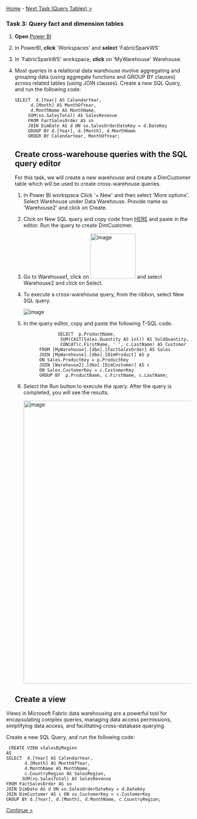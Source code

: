 [Home](README.md) -  [Next Task (Query Tables) >](Task3-Query-Tables.md)

### Task 3: Query fact and dimension tables

1. **Open** [Power BI](https://app.powerbi.com/)

2. In PowerBI, **click** 'Workspaces' and **select** 'FabricSparkWS'

3. In 'FabricSparkWS' workspace, **click** on 'MyWarehouse' Warehouse.

4. Most queries in a relational data warehouse involve aggregating and grouping data (using aggregate functions and GROUP BY clauses) across related tables (using JOIN clauses).
    Create a new SQL Query, and run the following code:

   ```
   SELECT  d.[Year] AS CalendarYear,
         d.[Month] AS MonthOfYear,
         d.MonthName AS MonthName,
        SUM(so.SalesTotal) AS SalesRevenue
        FROM FactSalesOrder AS so
        JOIN DimDate AS d ON so.SalesOrderDateKey = d.DateKey
        GROUP BY d.[Year], d.[Month], d.MonthName
        ORDER BY CalendarYear, MonthOfYear;
   ```

   ## Create cross-warehouse queries with the SQL query editor

    For this task, we will create a new warehouse and create a DimCustomer table which will be used to create cross-warehouse queries.

   1. In Power BI workspace Click '+ New' and then select 'More options'. Select Warehouse under Data Warehouse. Provide name as 'Warehouse2' and click on Create.
   2. Click on New SQL query and copy code from [HERE](Create-DimCustomer.txt) and paste in the editor. Run the query to create DimCustomer.
   3. Go to Warehouse1, click on <img width="123" alt="image" src="https://github.com/swmannepalli/Fabric-DW/assets/84516667/fba0f735-6404-4712-8856-ac929f00484a"> and select Warehouse2 and click on Select.
   4. To execute a cross-warehouse query, from the ribbon, select New SQL query.
  
      ![image](https://github.com/swmannepalli/Fabric-DW/assets/84516667/313e4755-61f6-4ada-9029-e1db626d608d)
   5. In the query editor, copy and paste the following T-SQL code.

      ```
                   SELECT  p.ProductName,
                    SUM(CAST(Sales.Quantity AS int)) AS SoldQuantity, 
                    CONCAT(c.FirstName, ' ', c.LastName) AS Customer
            FROM [MyWarehouse].[dbo].[FactSalesOrder] AS Sales
            JOIN [MyWarehouse].[dbo].[DimProduct] AS p
            ON Sales.ProductKey = p.ProductKey
            JOIN [Warehouse2].[dbo].[DimCustomer] AS c
            ON Sales.CustomerKey = c.CustomerKey
            GROUP BY  p.ProductName, c.FirstName, c.LastName;
      ```
    6. Select the Run button to execute the query. After the query is completed, you will see the results.
  
       <img width="770" alt="image" src="https://github.com/swmannepalli/Fabric-DW/assets/84516667/7b8e97ab-6003-44e1-87d4-0046d6254493">

   ## Create a view

Views in Microsoft Fabric data warehousing are a powerful tool for encapsulating complex queries, managing data access permissions, simplifying data access, and facilitating cross-database querying.

Create a new SQL Query, and run the following code:

 ```
  CREATE VIEW vSalesByRegion
AS
SELECT  d.[Year] AS CalendarYear,
        d.[Month] AS MonthOfYear,
        d.MonthName AS MonthName,
        c.CountryRegion AS SalesRegion,
       SUM(so.SalesTotal) AS SalesRevenue
FROM FactSalesOrder AS so
JOIN DimDate AS d ON so.SalesOrderDateKey = d.DateKey
JOIN DimCustomer AS c ON so.CustomerKey = c.CustomerKey
GROUP BY d.[Year], d.[Month], d.MonthName, c.CountryRegion;

 ```

[Continue >](Task3-Query-Tables.md)





